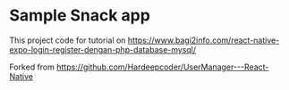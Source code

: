 # Sample Snack app

This project code for tutorial on https://www.bagi2info.com/react-native-expo-login-register-dengan-php-database-mysql/

Forked from https://github.com/Hardeepcoder/UserManager---React-Native
